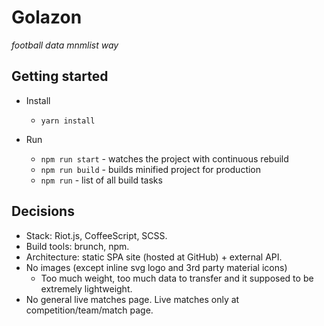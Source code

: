 Golazon
=======

*football data mnmlist way*

## Getting started

* Install
  * `yarn install`

* Run
  * `npm run start` - watches the project with continuous rebuild
  * `npm run build` - builds minified project for production
  * `npm run` - list of all build tasks

## Decisions

* Stack: Riot.js, CoffeeScript, SCSS.
* Build tools: brunch, npm.
* Architecture: static SPA site (hosted at GitHub) + external API.
* No images (except inline svg logo and 3rd party material icons)
  * Too much weight, too much data to transfer and it supposed to be extremely lightweight.
* No general live matches page. Live matches only at competition/team/match page.
